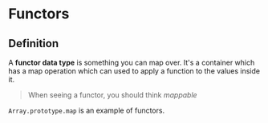 # Functors

## Definition

A <b>functor data type</b> is something you can map over. It's a container which has a map operation which can used to apply a function to the values inside it.

>  When seeing a functor, you should think <i>mappable</i>

`Array.prototype.map` is an example of functors.

